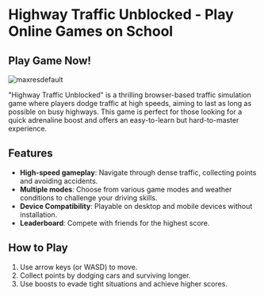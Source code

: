 # Highway Traffic Unblocked - Play Online Games on School

## Play Game Now!

![maxresdefault](https://github.com/user-attachments/assets/9d69f51f-7d95-48df-a13d-1782fed3b459)

"Highway Traffic Unblocked" is a thrilling browser-based traffic simulation game where players dodge traffic at high speeds, aiming to last as long as possible on busy highways. This game is perfect for those looking for a quick adrenaline boost and offers an easy-to-learn but hard-to-master experience.

## Features

- **High-speed gameplay**: Navigate through dense traffic, collecting points and avoiding accidents.
- **Multiple modes**: Choose from various game modes and weather conditions to challenge your driving skills.
- **Device Compatibility**: Playable on desktop and mobile devices without installation.
- **Leaderboard**: Compete with friends for the highest score.

## How to Play

1. Use arrow keys (or WASD) to move.
2. Collect points by dodging cars and surviving longer.
3. Use boosts to evade tight situations and achieve higher scores.

